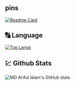 
## pins
[![Readme Card](https://github-readme-stats.vercel.app/api/pin/?username=anuraghazra&repo=github-readme-stats)](https://github.com/anuraghazra/github-readme-stats)




## 🔠 Language
[![Top Langs](https://github-readme-stats.vercel.app/api/top-langs/?username=arif-bit&layout=compact)](https://github.com/anuraghazra/github-readme-stats)



## 💹 Github Stats 
![MD Ariful Islam's GitHub stats](https://github-readme-stats.vercel.app/api?username=arif-bit&show_icons=true&theme=radical)

